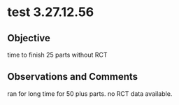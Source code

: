 # test 3.27.12.56
## Objective

time to finish 25 parts without RCT

## Observations and Comments
ran for long time for 50 plus parts. no RCT data available.

